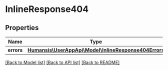 # InlineResponse404

## Properties
Name | Type | Description | Notes
------------ | ------------- | ------------- | -------------
**errors** | [**Humansis\UserAppApi\Model\InlineResponse404Errors**](InlineResponse404Errors.md) |  | [optional] 

[[Back to Model list]](../README.md#documentation-for-models) [[Back to API list]](../README.md#documentation-for-api-endpoints) [[Back to README]](../README.md)


